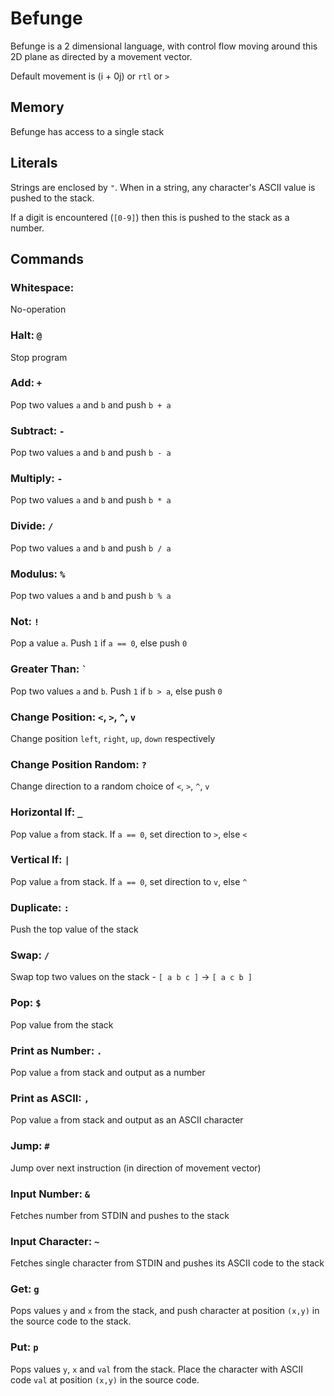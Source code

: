 # Befunge
Befunge is a 2 dimensional language, with control flow moving around this 2D plane as directed by a movement vector.

Default movement is (i + 0j) or `rtl` or `>`

## Memory
Befunge has access to a single stack

## Literals
Strings are enclosed by `"`. When in a string, any character's ASCII value is pushed to the stack.

If a digit is encountered (`[0-9]`) then this is pushed to the stack as a number.

## Commands

### Whitespace: ` `
No-operation

### Halt: `@`
Stop program

### Add: `+`
Pop two values `a` and `b` and push `b + a`

### Subtract: `-`
Pop two values `a` and `b` and push `b - a`

### Multiply: `-`
Pop two values `a` and `b` and push `b * a`

### Divide: `/`
Pop two values `a` and `b` and push `b / a`

### Modulus: `%`
Pop two values `a` and `b` and push `b % a`

### Not: `!`
Pop a value `a`. Push `1` if `a == 0`, else push `0`

### Greater Than: `` ` ``
Pop two values `a` and `b`. Push `1` if `b > a`, else push `0`

### Change Position: `<`, `>`, `^`, `v`
Change position `left`, `right`, `up`, `down` respectively

### Change Position Random: `?`
Change direction to a random choice of `<`, `>`, `^`, `v`

### Horizontal If: `_`
Pop value `a` from stack. If `a == 0`, set direction to `>`, else `<`

### Vertical If: `|`
Pop value `a` from stack. If `a == 0`, set direction to `v`, else `^`

### Duplicate: `:`
Push the top value of the stack

### Swap: `/`
Swap top two values on the stack - `[ a b c ]` -> `[ a c b ]`

### Pop: `$`
Pop value from the stack

### Print as Number: `.`
Pop value `a` from stack and output as a number

### Print as ASCII: `,`
Pop value `a` from stack and output as an ASCII character

### Jump: `#`
Jump over next instruction (in direction of movement vector)

### Input Number: `&`
Fetches number from STDIN and pushes to the stack

### Input Character: `~`
Fetches single character from STDIN and pushes its ASCII code to the stack

### Get: `g`
Pops values `y` and `x` from the stack, and push character at position `(x,y)` in the source code to the stack.

### Put: `p`
Pops values `y`, `x` and `val` from the stack. Place the character with ASCII code `val` at position `(x,y)` in the source code.